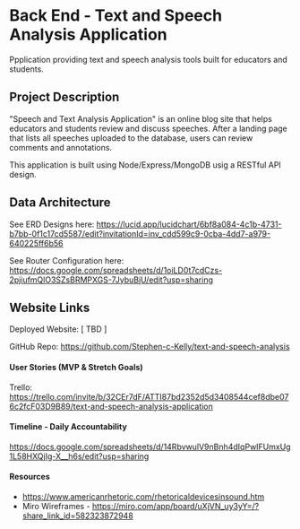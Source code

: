 # Back End - Text and Speech Analysis Application
Ppplication providing text and speech analysis tools built for educators and students.


## Project Description 

"Speech and Text Analysis Application" is an online blog site that helps educators and students review and discuss speeches.  After a landing page that lists all speeches uploaded to the database, users can review comments and annotations.  

This application is built using Node/Express/MongoDB usig a RESTful API design.

## Data Architecture
See ERD Designs here: https://lucid.app/lucidchart/6bf8a084-4c1b-4731-b7bb-0f1c17cd5587/edit?invitationId=inv_cdd599c9-0cba-4dd7-a979-640225ff6b56 

See Router Configuration here:
https://docs.google.com/spreadsheets/d/1oiLD0t7cdCzs-2pjiufmQlO3SZsBRMPXGS-7JybuBjU/edit?usp=sharing 

## Website Links

Deployed Website: [ TBD ]

GitHub Repo: https://github.com/Stephen-c-Kelly/text-and-speech-analysis


#### User Stories (MVP & Stretch Goals)

Trello: 
https://trello.com/invite/b/32CEr7dF/ATTI87bd2352d5d3408544cef8dbe076c2fcF03D9B89/text-and-speech-analysis-application

#### Timeline - Daily Accountability

https://docs.google.com/spreadsheets/d/14RbvwulV9nBnh4dIqPwIFUmxUg1L58HXQjIg-X__h6s/edit?usp=sharing 


#### Resources

- https://www.americanrhetoric.com/rhetoricaldevicesinsound.htm
- Miro Wireframes - https://miro.com/app/board/uXjVN_uy3yY=/?share_link_id=582323872948
